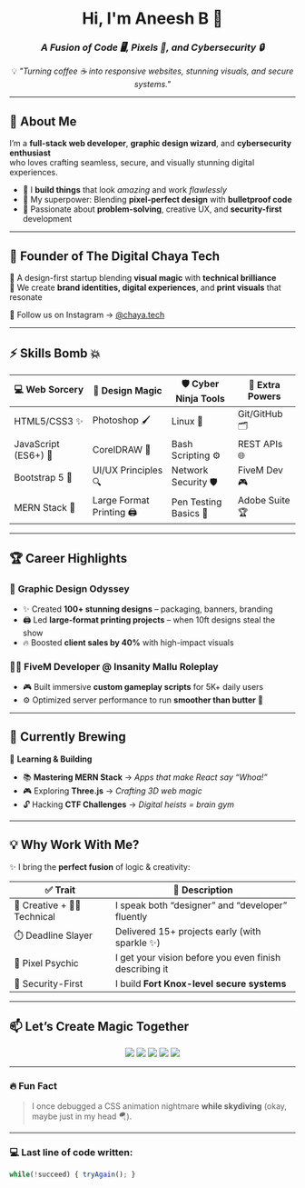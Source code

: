 <h1 align="center">Hi, I'm Aneesh B 👋</h1>
<h3 align="center"><em>A Fusion of Code 🖥️, Pixels 🎨, and Cybersecurity 🔒</em></h3>
<p align="center">💡 <em>"Turning coffee ☕ into responsive websites, stunning visuals, and secure systems."</em></p>

---

## 🚀 About Me

I’m a **full-stack web developer**, **graphic design wizard**, and **cybersecurity enthusiast**  
who loves crafting seamless, secure, and visually stunning digital experiences.  

- 🌟 I **build things** that look _amazing_ and work _flawlessly_  
- 🎯 My superpower: Blending **pixel-perfect design** with **bulletproof code**  
- 🧠 Passionate about **problem-solving**, creative UX, and **security-first** development  

---

## 🧠 Founder of **The Digital Chaya Tech**

🎨 A design-first startup blending **visual magic** with **technical brilliance**  
🚀 We create **brand identities, digital experiences**, and **print visuals** that resonate  

📸 Follow us on Instagram → [@chaya.tech](https://instagram.com/chaya.tech)

---

## ⚡ Skills Bomb 💥

| 💻 **Web Sorcery** | 🎨 **Design Magic** | 🛡️ **Cyber Ninja Tools** | 🧰 **Extra Powers** |
|-------------------|---------------------|---------------------------|---------------------|
| HTML5/CSS3 ✨       | Photoshop 🖌️         | Linux 🐧                  | Git/GitHub 🗂️        |
| JavaScript (ES6+) 🌈 | CorelDRAW 🎨         | Bash Scripting ⚙️         | REST APIs 🌐         |
| Bootstrap 5 🎯      | UI/UX Principles 🔍  | Network Security 🛡️      | FiveM Dev 🎮         |
| MERN Stack 🚀       | Large Format Printing 🖨️ | Pen Testing Basics 🔐     | Adobe Suite 🏆       |

---

## 🏆 Career Highlights

### 🎨 **Graphic Design Odyssey**
- ✨ Created **100+ stunning designs** – packaging, banners, branding  
- 🖨️ Led **large-format printing projects** – when 10ft designs steal the show  
- 🔥 Boosted **client sales by 40%** with high-impact visuals  

### 👨‍💻 **FiveM Developer @ Insanity Mallu Roleplay**
- 🎮 Built immersive **custom gameplay scripts** for 5K+ daily users  
- ⚙️ Optimized server performance to run **smoother than butter** 🧈  

---

## 🌱 Currently Brewing

🧪 **Learning & Building**  
- 📚 **Mastering MERN Stack** → *Apps that make React say “Whoa!”*  
- 🎮 Exploring **Three.js** → *Crafting 3D web magic*  
- 🔓 Hacking **CTF Challenges** → *Digital heists = brain gym*  

---

## 💡 Why Work With Me?

✨ I bring the **perfect fusion** of logic & creativity:

| ✅ Trait | 💬 Description |
|--------|----------------|
| 🎨 Creative + 👨‍💻 Technical | I speak both “designer” and “developer” fluently |
| ⏱️ Deadline Slayer | Delivered 15+ projects early (with sparkle ✨) |
| 🔮 Pixel Psychic | I get your vision before you even finish describing it |
| 🔐 Security-First | I build **Fort Knox-level secure systems** |

---

## 📫 Let’s Create Magic Together

<p align="center">
  <a href="mailto:aneeshb392@gmail.com"><img src="https://img.shields.io/badge/📧 Email-aneeshb392@gmail.com-FF0000?style=for-the-badge"></a>
  <a href="https://github.com/Aneeshb392"><img src="https://img.shields.io/badge/💻 GitHub-Aneeshb392-181717?style=for-the-badge"></a>
  <a href="https://aneeshb.ct.ws/?i=1"><img src="https://img.shields.io/badge/🌐 Portfolio-brightgreen?style=for-the-badge"></a>
  <a href="https://instagram.com/crazy_notics"><img src="https://img.shields.io/badge/📸 Instagram-@crazy_notics-E4405F?style=for-the-badge"></a>
  <a href="https://instagram.com/chaya.tech"><img src="https://img.shields.io/badge/🎨 The%20Digital%20Chaya%20Tech-@chaya.tech-8A2BE2?style=for-the-badge"></a>
</p>

---

### 🔥 Fun Fact  
> I once debugged a CSS animation nightmare **while skydiving** (okay, maybe just in my head 🪂).  

---

### 💻 Last line of code written:
```js
while(!succeed) { tryAgain(); }

